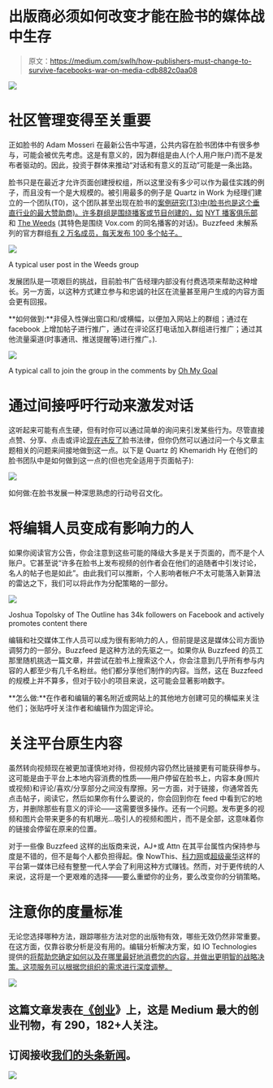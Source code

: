 # 出版商必须如何改变才能在脸书的媒体战中生存

> 原文：<https://medium.com/swlh/how-publishers-must-change-to-survive-facebooks-war-on-media-cdb882c0aa08>

![](img/c7791a8283e8d25d94bdbdb0736ea5e7.png)

# 社区管理变得至关重要

正如脸书的 Adam Mosseri 在最新公告中写道，公共内容在脸书团体中有很多参与，可能会被优先考虑。这是有意义的，因为群组是由人(个人用户账户)而不是发布者驱动的。因此，投资于群体来推动“对话和有意义的互动”可能是一条出路。

脸书只是在最近才允许页面创建授权组，所以这里没有多少可以作为最佳实践的例子，而且没有一个是大规模的。被引用最多的例子是 Quartz in Work 为经理们建立的一个团队(T0)，这个团队甚至出现在脸书的[案例研究(T3)中(脸书也是这个垂直行业的最大赞助商)。许多群组是围绕播客或节目创建的，如](https://media.fb.com/2017/12/04/why-quartz-launched-its-new-edition-with-a-facebook-group-a-qa-with-editor-khe-hy/) [NYT 播客俱乐部](https://www.facebook.com/groups/nytpodcastclub/)和 [The Weeds](https://www.facebook.com/groups/TheWeeds) (其特色是围绕 Vox.com 的同名播客的对话)。Buzzfeed 未解系列的官方群组[有 2 万名成员，每天发布 100 多个帖子。](https://www.facebook.com/groups/297755087311802/)

![](img/6e0a785f4ab62ccedde142fd7f72de7d.png)

A typical user post in the Weeds group

发展团队是一项艰巨的挑战，目前脸书广告经理内部没有付费选项来帮助这种增长。另一方面，以这种方式建立参与和忠诚的社区在流量甚至用户生成的内容方面会更有回报。

**如何做到:**非侵入性弹出窗口和/或横幅，以便加入网站上的群组；通过在 facebook 上增加帖子进行推广，通过在评论区打电话加入群组进行推广；通过其他流量渠道(时事通讯、推送提醒等)进行推广。).

![](img/7de12a448446c747c840362fca986fe6.png)

A typical call to join the group in the comments by [Oh My Goal](https://www.facebook.com/OhMyGoal.KeliNetwork/)

# 通过间接呼吁行动来激发对话

这听起来可能有点生硬，但有时你可以通过简单的询问来引发某些行为。尽管直接点赞、分享、点击或评论[现在违反了](https://newsroom.fb.com/news/2017/12/news-feed-fyi-fighting-engagement-bait-on-facebook/)脸书法律，但你仍然可以通过问一个与文章主题相关的问题来间接地做到这一点。以下是 Quartz 的 Khemaridh Hy 在他们的脸书团队中是如何做到这一点的(但也完全适用于页面帖子):

![](img/b3e8b4a39a6d357affd531ad11145c66.png)

如何做:在脸书发展一种深思熟虑的行动号召文化。

# 将编辑人员变成有影响力的人

如果你阅读官方公告，你会注意到这些可能的降级大多是关于页面的，而不是个人账户。它甚至说“许多在脸书上发布视频的创作者会在他们的追随者中引发讨论，名人的帖子也是如此”。由此我们可以推断，个人影响者帐户不太可能落入新算法的雷达之下，我们可以将此作为分配策略的一部分。

![](img/3dd159acc9690335f7d631ad6da5cc67.png)

Joshua Topolsky of The Outline has 34k followers on Facebook and actively promotes content there

编辑和社交媒体工作人员可以成为很有影响力的人，但前提是这是媒体公司方面协调努力的一部分。Buzzfeed 是这种方法的先驱之一。如果你从 Buzzfeed 的员工那里随机挑选一篇文章，并尝试在脸书上搜索这个人，你会注意到几乎所有参与内容的人都至少有几千名粉丝。他们都分享他们制作的内容。当然，这在 Buzzfeed 的规模上并不算多，但对于较小的项目来说，这可能会显著影响数字。

**怎么做:**在作者和编辑的署名附近或网站上的其他地方创建可见的横幅来关注他们；张贴呼吁关注作者和编辑作为固定评论。

# 关注平台原生内容

虽然转向视频现在被更加谨慎地对待，但视频内容仍然比链接更有可能获得参与。这可能是由于平台上本地内容消费的性质——用户停留在脸书上，内容本身(照片或视频)和评论/喜欢/分享部分之间没有摩擦。另一方面，对于链接，你通常首先点击帖子，阅读它，然后如果你有什么要说的，你会回到你在 feed 中看到它的地方，并删除那些有意义的评论——这需要很多操作。还有一个问题。发布更多的视频和图片会带来更多的有机曝光…吸引人的视频和图片，而不是全部，这意味着你的链接会停留在原来的位置。

对于一些像 Buzzfeed 这样的出版商来说，AJ+或 Attn 在其平台属性内保持参与度是不错的，但不是每个人都负担得起。像 NowThis、[科力网](http://www.kelinetwork.com/)或[超级豪华](https://www.superdeluxe.com/)这样的平台第一媒体已经有整整一代人学会了利用这种方式赚钱。然而，对于更传统的人来说，这将是一个更艰难的选择——要么重塑你的业务，要么改变你的分销策略。

# 注意你的度量标准

无论您选择哪种方法，跟踪哪些方法对您的出版物有效，哪些无效仍然非常重要。在这方面，仅靠谷歌分析是没有用的。编辑分析解决方案，如 IO Technologies 提供的[将帮助您确定如何以及在哪里最好地消费您的内容，并做出更明智的战略决策。这项服务可以根据您组织的需求进行深度调整。](http://bit.ly/2DwPw7V)

![](img/731acf26f5d44fdc58d99a6388fe935d.png)

## 这篇文章发表在[《创业](https://medium.com/swlh)》上，这是 Medium 最大的创业刊物，有 290，182+人关注。

## 订阅接收[我们的头条新闻](http://growthsupply.com/the-startup-newsletter/)。

![](img/731acf26f5d44fdc58d99a6388fe935d.png)